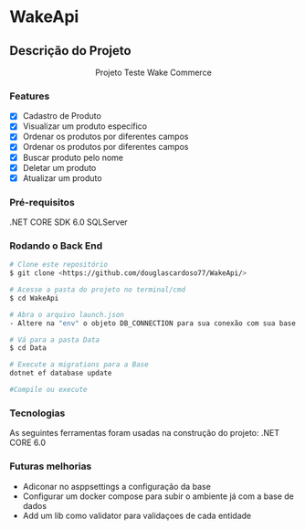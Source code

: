 # WakeApi

## Descrição do Projeto
<p align="center">Projeto Teste Wake Commerce </p>

### Features
- [x] Cadastro de Produto
- [x] Visualizar um produto específico
- [x] Ordenar os produtos por diferentes campos
- [x] Ordenar os produtos por diferentes campos
- [x] Buscar produto pelo nome
- [x] Deletar um produto
- [x] Atualizar um produto

### Pré-requisitos
.NET CORE SDK 6.0
SQLServer

### Rodando o Back End 
```bash
# Clone este repositório
$ git clone <https://github.com/douglascardoso77/WakeApi/>

# Acesse a pasta do projeto no terminal/cmd
$ cd WakeApi

# Abra o arquivo launch.json
- Altere na "env" o objeto DB_CONNECTION para sua conexão com sua base

# Vá para a pasta Data
$ cd Data

# Execute a migrations para a Base
dotnet ef database update

#Compile ou execute

```

### Tecnologias
As seguintes ferramentas foram usadas na construção do projeto:
.NET CORE 6.0

### Futuras melhorias
- Adiconar no asppsettings a configuração da base
- Configurar um docker compose para subir o ambiente já com a base de dados
- Add um lib como validator para validaçoes de cada entidade



